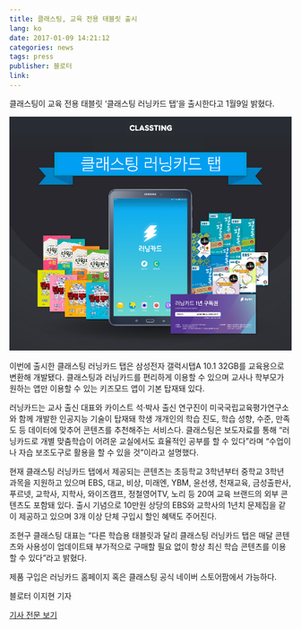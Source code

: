 ```yaml
---
title: 클래스팅, 교육 전용 태블릿 출시
lang: ko
date: 2017-01-09 14:21:12
categories: news
tags: press
publisher: 블로터
link:
---
```

클래스팅이 교육 전용 태블릿 ‘클래스팅 러닝카드 탭’을 출시한다고 1월9일 밝혔다.
<!-- more -->

![](/images/posts/170109_tab.jpg)

이번에 출시한 클래스팅 러닝카드 탭은 삼성전자 갤럭시탭A 10.1 32GB를 교육용으로 변환해 개발됐다. 클래스팅과 러닝카드를 편리하게 이용할 수 있으며 교사나 학부모가 원하는 앱만 이용할 수 있는 키즈모드 앱이 기본 탑재돼 있다.

러닝카드는 교사 출신 대표와 카이스트 석·박사 출신 연구진이 미국국립교육평가연구소와 함께 개발한 인공지능 기술이 탑재돼 학생 개개인의 학습 진도, 학습 성향, 수준, 만족도 등 데이터에 맞추어 콘텐츠를 추천해주는 서비스다. 클래스팅은 보도자료를 통해 “러닝카드로 개별 맞춤학습이 어려운 교실에서도 효율적인 공부를 할 수 있다”라며 “수업이나 자습 보조도구로 활용을 할 수 있을 것”이라고 설명했다.

현재 클래스팅 러닝카드 탭에서 제공되는 콘텐츠는 초등학교 3학년부터 중학교 3학년 과목을 지원하고 있으며 EBS, 대교, 비상, 미래엔, YBM, 윤선생, 천재교육, 금성출판사, 푸르넷, 교학사, 지학사, 와이즈캠프, 정철영어TV, 노리 등 20여 교육 브랜드의 외부 콘텐츠도 포함돼 있다. 출시 기념으로 10만원 상당의 EBS와 교학사의 1년치 문제집을 같이 제공하고 있으며 3개 이상 단체 구입시 할인 혜택도 주어진다.

조현구 클래스팅 대표는 “다른 학습용 태블릿과 달리 클래스팅 러닝카드 탭은 매달 콘텐츠와 사용성이 업데이트돼 부가적으로 구매할 필요 없이 항상 최신 학습 콘텐츠를 이용할 수 있다”라고 밝혔다.

제품 구입은 러닝카드 홈페이지 혹은 클래스팅 공식 네이버 스토어팜에서 가능하다.

블로터 이지현 기자

[기사 전문 보기](http://www.bloter.net/archives/270302)
